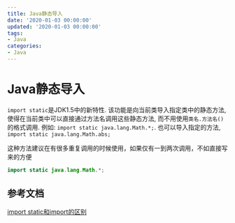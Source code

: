 ```yaml
---
title: Java静态导入
date: '2020-01-03 00:00:00'
updated: '2020-01-03 00:00:00'
tags:
- Java
categories:
- Java
---
```


# Java静态导入

`import static`是JDK1.5中的新特性. 该功能是向当前类导入指定类中的静态方法, 使得在当前类中可以直接通过方法名调用这些静态方法, 而不用使用`类名.方法名()`的格式调用. 例如: `import static java.lang.Math.*;`. 也可以导入指定的方法, `import static java.lang.Math.abs;`

这种方法建议在有很多重复调用的时候使用，如果仅有一到两次调用，不如直接写来的方便

```java
import static java.lang.Math.*;
```

## 参考文档

[import static和import的区别](https://www.cnblogs.com/heiming/p/7416444.html)

